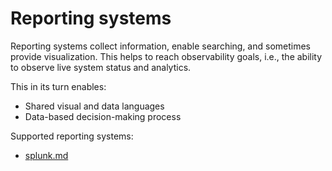 # Reporting systems

Reporting systems collect information, enable searching, and sometimes provide visualization.
This helps to reach observability goals, i.e., the ability to observe live system status and analytics.

This in its turn enables:

- Shared visual and data languages
- Data-based decision-making process

Supported reporting systems:

* [splunk.md](splunk.md)
